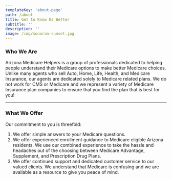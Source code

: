 ```yaml
---
templateKey: 'about-page'
path: /about
title: Get to Know Us Better
subtitle: ''
description: ''
image: /img/sonoran-sunset.jpg
---
```

### Who We Are
Arizona Medicare Helpers is a group of professionals dedicated to helping people understand their Medicare options to make better Medicare choices. Unlike many agents who sell Auto, Home, Life, Health, and Medicare Insurance, our agents are dedicated solely to Medicare related plans. We do not work for CMS or Medicare and we represent a variety of Medicare Insurance plan companies to ensure that you find the plan that is best for you!

---

### What We Offer
Our commitment to you is threefold:
1. We offer simple answers to your Medicare questions.
1. We offer experienced enrollment guidance to Medicare eligible Arizona residents. We use our combined experience to take the hassle and headaches out of the choosing between Medicare Advantage, Supplement, and Prescription Drug Plans.
1. We offer continued support and dedicated customer service to our valued clients. We understand that Medicare is confusing and we are available as a resource to give you peace of mind.
